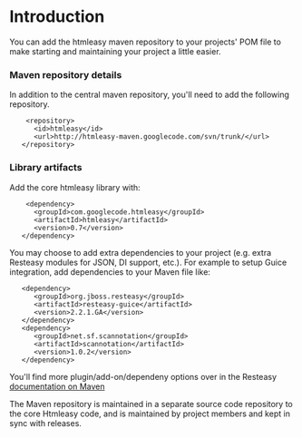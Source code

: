 # Introduction #

You can add the htmleasy maven repository to your projects'  POM file to make starting and maintaining your project a little easier.


### Maven repository details ###
In addition to the central maven repository, you'll need to add the following repository.
```
    <repository>
      <id>htmleasy</id>
      <url>http://htmleasy-maven.googlecode.com/svn/trunk/</url>
   </repository>
```

### Library artifacts ###
Add the core htmleasy library with:
```
    <dependency>
      <groupId>com.googlecode.htmleasy</groupId>
      <artifactId>htmleasy</artifactId>
      <version>0.7</version>
   </dependency>
```

You may choose to add extra dependencies to your project (e.g. extra Resteasy modules for JSON, DI support, etc.).  For example to setup Guice integration, add dependencies to your Maven file like:
```
   <dependency>
      <groupId>org.jboss.resteasy</groupId>
      <artifactId>resteasy-guice</artifactId>
      <version>2.2.1.GA</version>
   </dependency>
   <dependency>
      <groupId>net.sf.scannotation</groupId>
      <artifactId>scannotation</artifactId>
      <version>1.0.2</version>
   </dependency>
```

You'll find more plugin/add-on/dependeny options over in the Resteasy  [documentation on Maven](http://docs.jboss.org/resteasy/docs/2.2.1.GA/userguide/html/Maven_and_RESTEasy.html)

The Maven repository is maintained in a separate source code repository to the core Htmleasy code, and is maintained by project members and kept in sync with releases.